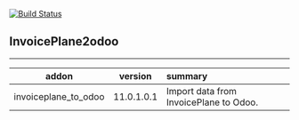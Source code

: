 [![Build Status](https://api.travis-ci.org/Domatix/InvoicePlane2odoo.svg?branch=master)](https://travis-ci.org/Domatix/InvoicePlane2odoo)

<h2>InvoicePlane2odoo</h2>

***

| addon        | version           | summary  |
| ------------- |:-------------:| :-----|
| invoiceplane_to_odoo |11.0.1.0.1  | Import data from InvoicePlane to Odoo. |
